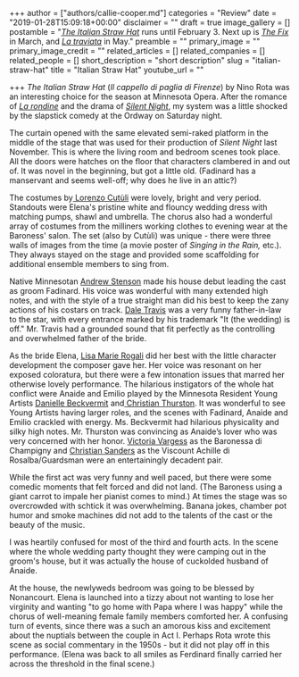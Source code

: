 +++
author = ["authors/callie-cooper.md"]
categories = "Review"
date = "2019-01-28T15:09:18+00:00"
disclaimer = ""
draft = true
image_gallery = []
postamble = "[_The Italian Straw Hat_](https://mnopera.org/season/2018-2019/the-italian-straw-hat/) runs until February 3. Next up is [_The Fix_](https://mnopera.org/season/2018-2019/the-fix/) in March, and [_La traviata_](https://mnopera.org/season/2018-2019/la-traviata/) in May."
preamble = ""
primary_image = ""
primary_image_credit = ""
related_articles = []
related_companies = []
related_people = []
short_description = "short description"
slug = "italian-straw-hat"
title = "Italian Straw Hat"
youtube_url = ""

+++
_The Italian Straw Hat_ (_Il cappello di paglia di Firenze_) by Nino Rota was an interesting choice for the season at Minnesota Opera. After the romance of [_La rondine_](/kept-women-a-snapshot-of-life-in-la-rondine/) and the drama of [_Silent Night_](/silent-night-ages-well-in-minnesota-revival/), my system was a little shocked by the slapstick comedy at the Ordway on Saturday night.

The curtain opened with the same elevated semi-raked platform in the middle of the stage that was used for their production of _Silent Night_ last November. This is where the living room and bedroom scenes took place. All the doors were hatches on the floor that characters clambered in and out of. It was novel in the beginning, but got a little old. (Fadinard has a manservant and seems well-off; why does he live in an attic?)

The costumes by[ Lorenzo Cutùli](https://mnopera.org/biography/lorenzo-cutuli/) were lovely, bright and very period. Standouts were Elena's pristine white and flouncy wedding dress with matching pumps, shawl and umbrella. The chorus also had a wonderful array of costumes from the milliners working clothes to evening wear at the Baroness' salon. The set (also by Cutùli) was unique - there were three walls of images from the time (a movie poster of _Singing in the Rain,_ etc.). They always stayed on the stage and provided some scaffolding for additional ensemble members to sing from.

Native Minnesotan [Andrew Stenson](https://mnopera.org/biography/andrew-stenson/) made his house debut leading the cast as groom Fadinard. His voice was wonderful with many extended high notes, and with the style of a true straight man did his best to keep the zany actions of his costars on track. [Dale Travis](https://mnopera.org/biography/dale-travis/) was a very funny father-in-law to the star, with every entrance marked by his trademark "It (the wedding) is off." Mr. Travis had a grounded sound that fit perfectly as the controlling and overwhelmed father of the bride. 

As the bride Elena, [Lisa Marie Rogali](https://mnopera.org/biography/lisa-marie-rogali/) did her best with the little character development the composer gave her. Her voice was resonant on her exposed coloratura, but there were a few intonation issues that marred her otherwise lovely performance. The hilarious instigators of the whole hat conflict were Anaide and Emilio played by the Minnesota Resident Young Artists [Danielle Beckvermit](https://mnopera.org/biography/danielle-beckvermit/) and[ Christian Thurston](https://mnopera.org/biography/christian-thurston/). It was wonderful to see Young Artists having larger roles, and the scenes with Fadinard, Anaide and Emilio crackled with energy. Ms. Beckvermit had hilarious physicality and silky high notes. Mr. Thurston was convincing as Anaide’s lover who was very concerned with her honor. [Victoria Vargess](https://mnopera.org/biography/victoria-vargas/) as the Baronessa di Champigny and [Christian Sanders](https://mnopera.org/biography/christian-sanders/) as the Viscount Achille di Rosalba/Guardsman were an entertainingly decadent pair.

While the first act was very funny and well paced, but there were some comedic moments that felt forced and did not land. (The Baroness using a giant carrot to impale her pianist comes to mind.) At times the stage was so overcrowded with schtick it was overwhelming. Banana jokes, chamber pot humor and smoke machines did not add to the talents of the cast or the beauty of the music. 

I was heartily confused for most of the third and fourth acts. In the scene where the whole wedding party thought they were camping out in the groom's house, but it was actually the house of cuckolded husband of Anaide. 

At the house, the newlyweds bedroom was going to be blessed by Nonancourt. Elena is launched into a tizzy about not wanting to lose her virginity and wanting "to go home with Papa where I was happy" while the chorus of well-meaning female family members comforted her. A confusing turn of events, since there was a such an amorous kiss and excitement about the nuptials between the couple in Act I. Perhaps Rota wrote this scene as social commentary in the 1950s - but it did not play off in this performance. (Elena was back to all smiles as Ferdinard finally carried her across the threshold in the final scene.)